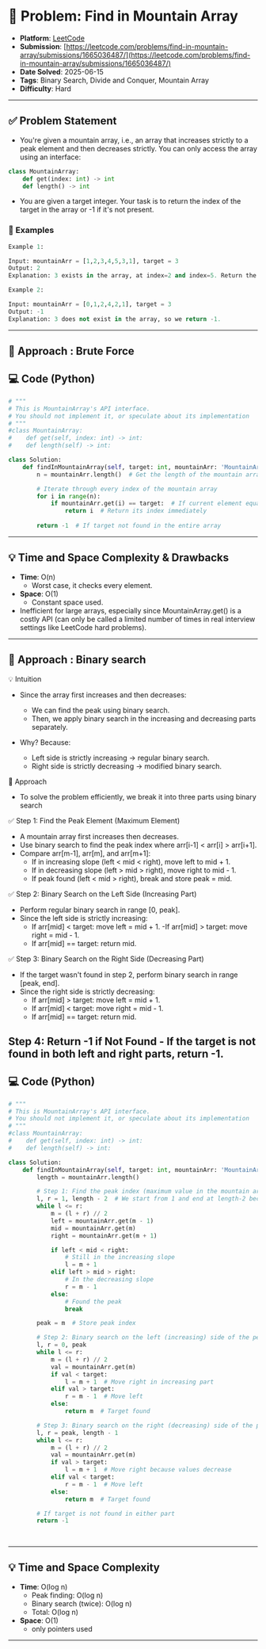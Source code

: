 # 🧲 Problem: Find in Mountain Array

- **Platform**: [LeetCode](https://leetcode.com/problems/find-in-mountain-array/description/)
- **Submission**: [https://leetcode.com/problems/find-in-mountain-array/submissions/1665036487/](https://leetcode.com/problems/find-in-mountain-array/submissions/1665036487/)
- **Date Solved**: 2025-06-15
- **Tags**: Binary Search, Divide and Conquer, Mountain Array
- **Difficulty**: Hard

---

## ✅ Problem Statement
- You're given a mountain array, i.e., an array that increases strictly to a peak element and then decreases strictly. You can only access the array using an interface:
```python
class MountainArray:
    def get(index: int) -> int
    def length() -> int

```
- You are given a target integer. Your task is to return the index of the target in the array or -1 if it's not present.

### 📌 Examples
```python
Example 1:

Input: mountainArr = [1,2,3,4,5,3,1], target = 3
Output: 2
Explanation: 3 exists in the array, at index=2 and index=5. Return the minimum index, which is 2.

Example 2:

Input: mountainArr = [0,1,2,4,2,1], target = 3
Output: -1
Explanation: 3 does not exist in the array, so we return -1.
```
---

## 🚀 Approach : Brute Force

## 💻 Code (Python)

```python
# """
# This is MountainArray's API interface.
# You should not implement it, or speculate about its implementation
# """
#class MountainArray:
#    def get(self, index: int) -> int:
#    def length(self) -> int:

class Solution:
    def findInMountainArray(self, target: int, mountainArr: 'MountainArray') -> int:
        n = mountainArr.length()  # Get the length of the mountain array

        # Iterate through every index of the mountain array
        for i in range(n):
            if mountainArr.get(i) == target:  # If current element equals the target
                return i  # Return its index immediately
        
        return -1  # If target not found in the entire array

```

---

## 💡 Time and Space Complexity & Drawbacks
- **Time**: O(n)
    - Worst case, it checks every element.
- **Space**: O(1)
    - Constant space used.
- Inefficient for large arrays, especially since MountainArray.get() is a costly API (can only be called a limited number of times in real interview settings like LeetCode hard problems).

---
## 🚀 Approach : Binary search
💡 Intuition
- Since the array first increases and then decreases:
    - We can find the peak using binary search.
    - Then, we apply binary search in the increasing and decreasing parts separately.

- Why? Because:
    - Left side is strictly increasing → regular binary search.
    - Right side is strictly decreasing → modified binary search.

🧠 Approach
- To solve the problem efficiently, we break it into three parts using binary search

✅ Step 1: Find the Peak Element (Maximum Element)
- A mountain array first increases then decreases.
- Use binary search to find the peak index where arr[i-1] < arr[i] > arr[i+1].
- Compare arr[m-1], arr[m], and arr[m+1]:
    - If in increasing slope (left < mid < right), move left to mid + 1.
    - If in decreasing slope (left > mid > right), move right to mid - 1.
    - If peak found (left < mid > right), break and store peak = mid.

✅ Step 2: Binary Search on the Left Side (Increasing Part)
- Perform regular binary search in range [0, peak].
- Since the left side is strictly increasing:
    - If arr[mid] < target: move left = mid + 1.
    -If arr[mid] > target: move right = mid - 1.
    - If arr[mid] == target: return mid.

✅ Step 3: Binary Search on the Right Side (Decreasing Part)
- If the target wasn't found in step 2, perform binary search in range [peak, end].
- Since the right side is strictly decreasing:
    - If arr[mid] > target: move left = mid + 1.
    - If arr[mid] < target: move right = mid - 1.
    - If arr[mid] == target: return mid.

Step 4: Return -1 if Not Found
    - If the target is not found in both left and right parts, return -1.
---

## 💻 Code (Python)

```python
# """
# This is MountainArray's API interface.
# You should not implement it, or speculate about its implementation
# """
#class MountainArray:
#    def get(self, index: int) -> int:
#    def length(self) -> int:

class Solution:
    def findInMountainArray(self, target: int, mountainArr: 'MountainArray') -> int:
        length = mountainArr.length()

        # Step 1: Find the peak index (maximum value in the mountain array)
        l, r = 1, length - 2  # We start from 1 and end at length-2 because the peak can't be at the edges
        while l <= r:
            m = (l + r) // 2
            left = mountainArr.get(m - 1)
            mid = mountainArr.get(m)
            right = mountainArr.get(m + 1)

            if left < mid < right:
                # Still in the increasing slope
                l = m + 1
            elif left > mid > right:
                # In the decreasing slope
                r = m - 1
            else:
                # Found the peak
                break

        peak = m  # Store peak index

        # Step 2: Binary search on the left (increasing) side of the peak
        l, r = 0, peak
        while l <= r:
            m = (l + r) // 2
            val = mountainArr.get(m)
            if val < target:
                l = m + 1  # Move right in increasing part
            elif val > target:
                r = m - 1  # Move left
            else:
                return m  # Target found

        # Step 3: Binary search on the right (decreasing) side of the peak
        l, r = peak, length - 1
        while l <= r:
            m = (l + r) // 2
            val = mountainArr.get(m)
            if val > target:
                l = m + 1  # Move right because values decrease
            elif val < target:
                r = m - 1  # Move left
            else:
                return m  # Target found

        # If target is not found in either part
        return -1
      
        
```

---

## 💡 Time and Space Complexity
- **Time**: O(log n)
    - Peak finding: O(log n)
    - Binary search (twice): O(log n)
    - Total: O(log n)
- **Space**: O(1)
    - only pointers used

---
